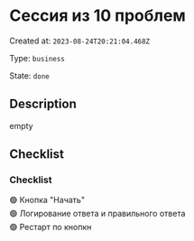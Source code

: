 # Сессия из 10 проблем

Created at: `2023-08-24T20:21:04.468Z`

Type: `business`

State: `done`

## Description
empty

## Checklist
### Checklist
🟢 Кнопка "Начать"\
🟢 Логирование ответа и правильного ответа\
🟢 Рестарт по кнопкн
